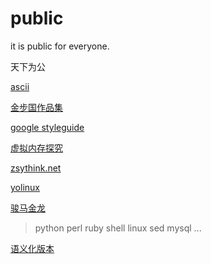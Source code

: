 # public

it is public for everyone.

天下为公

[ascii](https://ascii.cl/)

[金步国作品集](http://www.jinbuguo.com/)

[google styleguide](https://google.github.io/styleguide/)

[虚拟内存探究](http://blog.coderhuo.tech/2017/10/19/Virtual_Memory_summary/)

[zsythink.net](http://www.zsythink.net/)

[yolinux](http://yolinux.com)

[骏马金龙](https://www.cnblogs.com/f-ck-need-u/)

> python perl ruby shell linux sed mysql ...

[语义化版本](https://semver.org/lang/zh-CN/)
